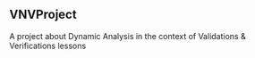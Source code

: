 VNVProject
--

A project about Dynamic Analysis in the context of Validations & Verifications lessons
